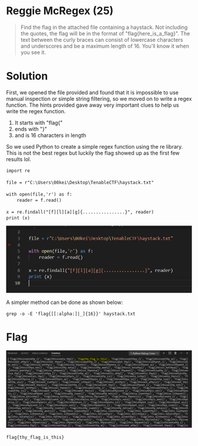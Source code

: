 # Reggie McRegex (25)
> Find the flag in the attached file containing a haystack. Not including the quotes, the flag will be in the format of "flag{here_is_a_flag}". The text between the curly braces can consist of lowercase characters and underscores and be a maximum length of 16. You'll know it when you see it.

# Solution
First, we opened the file provided and found that it is impossible to use manual inspection or simple string filtering, so we moved on to write a regex function.
The hints provided gave away very important clues to help us write the regex function.
1. It starts with "flag{"
2. ends with "}"
3. and is 16 characters in length

So we used Python to create a simple regex function using the re library. This is not the best regex but luckily the flag showed up as the first few results lol.
```
import re

file = r"C:\Users\00kei\Desktop\TenableCTF\haystack.txt"

with open(file,'r') as f:
    reader = f.read()
    
x = re.findall("[f][l][a][g]{................}", reader)
print (x)
```
![regex_code](./regex_code.PNG)

A simpler method can be done as shown below:
```
grep -o -E 'flag{[[:alpha:]|_]{16}}' haystack.txt
```
# Flag

![regex](./regex.PNG)

```
flag{thy_flag_is_this}
```
